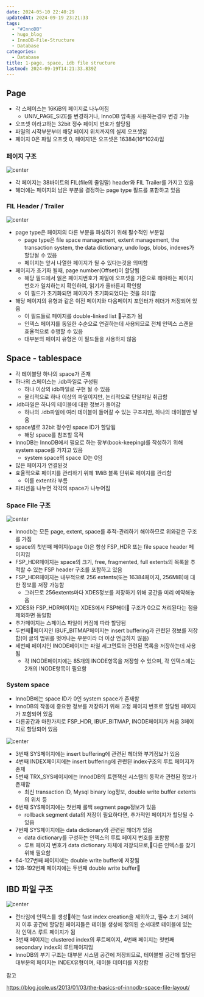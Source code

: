 ```yaml
---
date: 2024-05-10 22:40:29
updatedAt: 2024-09-19 23:21:33
tags:
  - "#InnoDB"
  - hugo_blog
  - InnoDB-File-Structure
  - Database
categories:
  - Database
title: 1-page, space, idb file structure
lastmod: 2024-09-19T14:21:33.839Z
---
```

## Page

* 각 스페이스는 16KiB의 페이지로 나누어짐
  * UNIV\_PAGE\_SIZE를 변경하거나, InnoDB 압축을 사용하는경우 변경 가능
* 오프셋 이라고하는 32bit 정수 페이지 번호가 할당됨
* 파일의 시작부분부터 해당 페이지 위치까지의 실제 오프셋임
* 페이지 0은 파일 오프셋 0, 페이지1은 오프셋은 16384(16\*1024)임

### 페이지 구조

![center](/image/real-resource-image/Pasted%20image%2020240511112606.png)

* 각 페이지는 38바이트의 FIL(file의 줄임말) header와 FIL Trailer를 가지고 있음
* 헤더에는 페이지의 남은 부분을 결정하는 page type 필드를 포함하고 있음

### FIL Header / Trailer

![center](/image/real-resource-image/Pasted%20image%2020240511112813.png)

* page type은 페이지의 다른 부분을 파싱하기 위해 필수적인 부분임
  * page type은 file space management, extent management, the transaction system, the data dictionary, undo logs, blobs, indexes가 할당될 수 있음
  * 페이지는 앞서 나열한 페이지가 될 수 있다는것을 의미함
* 페이지가 초기화 될때, page number(Offset)이 할당됨
  * 해당 필드에서 읽은 페이지번호가 파일에 오프셋을 기준으로 해야하는 페이지 번호가 일치하는지 확인하여, 읽기가 올바른지 확인함
  * 이 필드가 초기화되면 페이자가 초기화되었다는 것을 의미함
* 해당 페이지의 유형과 같은 이전 페이지와 다음페이지 포인터가 헤더가 저장되어 있음
  * 이 필드들로 페이지를 double-linked list 구조가 됨
  * 인덱스 페이지를 동일한 수순으로 연결하는데 사용되므로 전체 인덱스 스캔을 효율적으로 수행할 수 있음
  * 대부분의 페이지 유형은 이 필드들을 사용하지 않음

## Space - tablespace

* 각 테이블당 하나의 space가 존재
* 하나의 스페이스는 .idb파일로 구성됨
  * 하나 이상의 idb파일로 구현 될 수 있음
  * 물리적으로 하나 이상의 파일이지만, 논리적으로 단일파일 취급함
* .idb파일은 하나의 테이블에 대한 정보가 들어감
  * 하나의 .idb파일에 여러 테이블이 들어갈 수 있는 구조지만, 하나의 테이블만 넣음
* space별로 32bit 정수인 space ID가 할당됨
  * 해당 space를 참조할 목적
* InnoDB는 InnoDB에서 필요로 하는 장부(book-keeping)를 작성하기 위해 system space를 가지고 있음
  * system space의 space ID는 0임
* 많은 페이지가 연결된것
* 효율적으로 페이지를 관리하기 위헤 1MiB 블록 단위로 페이지를 관리함
  * 이를 extent라 부름
* 파티션을 나누면 각각의 space가 나누어짐

### Space File 구조

![center](/image/real-resource-image/Pasted%20image%2020240511225238.png)

* Innodb는 모든 page, extent, space를 추적-관리하기 해야하므로 위와같은 구조를 가짐
* space의 첫번째 페이지(page 0)은 항상 FSP\_HDR 또는 file space header 페이지임
* FSP\_HDR페이지는 space의 크기, free, fragmented, full extents의 목록을 추적할 수 있는 FSP header 구조를 포함하고 있음
* FSP\_HDR페이지는 내부적으로 256 extents(또는 16384페이지, 256MiB)에 대한 정보를 저장 가능함
  * 그러므로 256extents마다 XDES정보를 저장하기 위해 공간을 미리 예약해놓음
* XDES와 FSP\_HDR페이지는 XDES에서 FSP해더 구조가 0으로 처리된다는 점을 제외하면 동일함
* 추가페이지는 스페이스 파일이 커짐에 따라 할당됨
* 두번째페이지인 IBUF\_BITMAP페이지는 insert buffering과 관련된 정보를 저장함(이 글의 범위를 벗어나는 부분이라 더 이상 언급하지 않음)
* 세번째 페이지인 INODE페이지는 파일 세그먼트와 관련된 목록을 저장하는데 사용됨
  * 각 INODE페이지에는 85개의 INODE항목을 저장할 수 있으며, 각 인덱스에는 2개의 INODE항목이 필요함

### System space

* InnoDB에는 space ID가 0인 system space가 존재함
* InnoDB의 작동에 중요한 정보를 저장하기 위해 고정 페이지 번호로 할당된 페이지가 포함되어 있음
* 다른공간과 마찬가지로 FSP\_HDR, IBUF\_BITMAP, INODE페이지가 처음 3페이지로 할당되어 있음

![center](/image/real-resource-image/Pasted%20image%2020240511231613.png)

* 3번째 SYS페이지에는 insert buffering에 관련된 헤더와 부기정보가 있음
* 4번째 INDEX페이지에는 insert buffering에 관련된 index구조의 루트 페이지가 존재
* 5번째 TRX\_SYS페이지에는 InnodDB의 트랜잭션 시스템의 동작과 관련된 정보가 존재함
  * 최신 transaction ID, Mysql binary log정보, double write buffer extents의 위치 등
* 6번째 SYS페이지에는 첫번째 롤백 segment page정보가 있음
  * rollback segment data의 저장이 필요하다면, 추가적인 페이지가 할당될 수 있음
* 7번째 SYS페이지에는 data dictionary와 관련된 헤더가 있음
  * data dictionary를 구성하는 인덱스의 루트 페이지 번호를 포함함
  * 루트 페이지 번호가 data dictionary 자체에 저장되므로,다른 인덱스를 찾기 위해 필요함
* 64-127번째 페이지에는 double write buffer에 저장됨
* 128-192번째 페이지에는 두번째 double write buffer

## IBD 파일 구조

![center](/image/real-resource-image/Pasted%20image%2020240511233507.png)

* 런타임에 인덱스를 생성하는 fast index creation을 제외하고, 필수 초기 3페이지 이후 공간에 할당된 페이지들은 테이블 생성에 정의된 순서대로 테이블에 있는 각 인덱스 루트 페이지가 됨
* 3번째 페이지는 clustered index의 루트페이지, 4번째 페이지는 첫번째 secondary index의 루트페이지임
* InnoDB의 부기 구조는 대부분 시스템 공간에 저장되므로, 테이블별 공간에 할당된 대부분의 페이지는 INDEX유형이며, 테이블 데이터를 저장함

참고

https://blog.jcole.us/2013/01/03/the-basics-of-innodb-space-file-layout/
